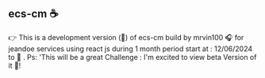 ## ecs-cm ☕

👉 This is a development version (📄) of ecs-cm build by mrvin100 &#127911; for jeandoe services using react js during 1 month period start at : 12/06/2024 to 📆 .
Ps: 'This will be a great Challenge : I'm excited to view beta Version of it 🤗!
